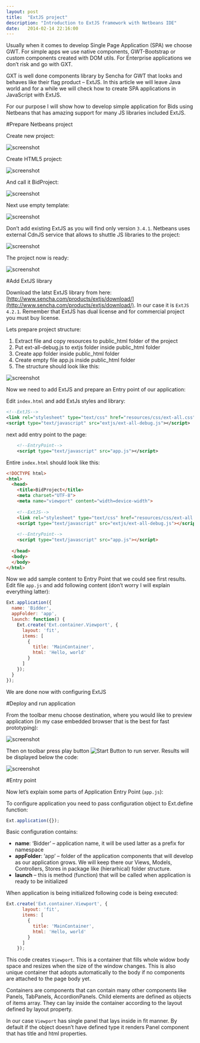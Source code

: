 ```yaml
---
layout: post
title:  "ExtJS project"
description: "Introduction to ExtJS framework with Netbeans IDE"
date:   2014-02-14 22:16:00
---
```

Usually when it comes to develop Single Page Application (SPA) we choose GWT.  For simple apps we use native components, GWT-Bootstrap or custom components created with DOM utils. For Enterprise applications we don’t risk and go with GXT.


GXT is well done components library by Sencha for GWT that looks and behaves like their flag product – ExtJS. In this article we will leave Java world and for a while we will check how to create SPA applications in JavaScript with ExtJS.


For our purpose I will show how to develop simple application for Bids using Netbeans that has amazing support for many JS libraries included ExtJS.

#Prepare Netbeans project

Create new project:

<img alt="screenshot" src="/img/2013-12-04-21_43_09-NetBeans-IDE-7.4.png"/>

Create HTML5 project:

<img alt="screenshot" src="/img/2013-12-04-21_44_16-New-Project.png"/>

And call it BidProject:
 
<img alt="screenshot" src="/img/2013-12-04-21_45_21-New-HTML5-Application.png"/>

Next use empty template:

<img alt="screenshot" src="/img/2013-12-04-21_46_27-New-HTML5-Application.png"/>

Don’t add existing ExtJS as you will find only version `3.4.1`. Netbeans uses external CdnJS service that allows to shuttle JS libraries to the project:

<img alt="screenshot" src="/img/2013-12-04-21_52_57-NetBeans-IDE-7.4.png"/>

The project now is ready:

<img alt="screenshot" src="/img/2013-12-04-21_58_37-BidProject-NetBeans-IDE-7.4.png"/>

#Add ExtJS library

Download the latst ExtJS library from here: [http://www.sencha.com/products/extjs/download/](http://www.sencha.com/products/extjs/download/). In our case it is `ExtJS 4.2.1`. Remember that ExtJS has dual license and for commercial project you must buy license.

Lets prepare project structure:

 1. Extract file and copy resources to public_html folder of the project
 2. Put ext-all-debug.js to extjs folder inside public_html folder
 3. Create app folder inside public_html folder
 4. Create empty file app.js inside public_html folder
 5. The structure should look like this:

<img alt="screenshot" src="/img/2013-12-04-22_27_46-BidProject-NetBeans-IDE-7.4.png"/>

Now we need to add ExtJS and prepare an Entry point of our application:

Edit `index.html` and add ExtJs styles and library:

```xml
<!--ExtJS-->
<link rel="stylesheet" type="text/css" href="resources/css/ext-all.css">
<script type="text/javascript" src="extjs/ext-all-debug.js"></script>
```

next add entry point to the page:

```xml
    <!--EntryPoint-->
    <script type="text/javascript" src="app.js"></script>
```
	
Entire `index.html` should look like this:

```html
<!DOCTYPE html>
<html>
  <head>
    <title>BidProject</title>
    <meta charset="UTF-8">
    <meta name="viewport" content="width=device-width">
 
    <!--ExtJS-->
    <link rel="stylesheet" type="text/css" href="resources/css/ext-all.css">
    <script type="text/javascript" src="extjs/ext-all-debug.js"></script>
 
    <!--EntryPoint-->
    <script type="text/javascript" src="app.js"></script>
 
  </head>
  <body>
  </body>
</html>
```

Now we add sample content to Entry Point that we could see first results. Edit file `app.js` and add following content (don’t worry I will explain everything latter):


```javascript
Ext.application({
  name: 'Bidder',
  appFolder: 'app',
  launch: function() {
    Ext.create('Ext.container.Viewport', {
      layout: 'fit',
      items: [
        {
          title: 'MainContainer',
          html: 'Hello, world'
        }
      ]
    });
  }
});
```

We are done now with configuring ExtJS

#Deploy and run application

From the toolbar menu choose destination, where you would like to preview application (in my case embedded browser that is the best for fast prototyping):

<img alt="screenshot" src="/img/2013-12-04-23_05_49-BidProject-NetBeans-IDE-7.4.png"/>

Then on toolbar press play button <img src="/img/2013-12-04-23_07_28-BidProject-NetBeans-IDE-7.4.png" alt="Start Button"/> to run server. Results will be displayed below the code:

<img alt="screenshot" src="/img/2013-12-04-23_11_24-.png"/>

#Entry point

Now let’s explain some parts of Application Entry Point (`app.js`):

To configure application you need to pass configuration object to Ext.define function:

```javascript
Ext.application({});
```

Basic configuration contains:

* **name**: ‘Bidder’ – application name, it will be used latter as a prefix for namespace
* **appFolder**: ‘app’ – folder of the application components that will develop as our application grows. We will keep there our Views, Models, Controllers, Stores in package like (hierarhical) folder structure.
* **launch** – this is method (function) that will be called when application is ready to be initialized

When application is being initialized following code is being executed:

```javascript
Ext.create('Ext.container.Viewport', {
      layout: 'fit',
      items: [
        {
          title: 'MainContainer',
          html: 'Hello, world'
        }
      ]
    });
```

This code creates `Viewport`. This is a container that fills whole widow body space and resizes when the size of the window changes. This is also unique container that adopts automatically to the body if no components are attached to the page body yet.

Containers are components that can contain many other components like Panels, TabPanels, AccordionPanels. Child elements are defined as objects of items array. They can lay inside the container according to the layout defined by layout property.

In our case `Viewport` has single panel that lays inside in fit manner. By default if the object doesn’t have defined type it renders Panel component that has title and html properties.